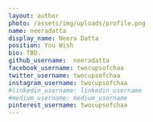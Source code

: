 ```yaml
---
layout: author
photo: /assets/img/uploads/profile.png
name: neeradatta
display_name: Neera Datta
position: You Wish
bio: TBD.
github_username:  neeradatta
facebook_username: twocupsofchaa
twitter_username: twocupsofchaa
instagram_username: twocupsofchaa
#linkedin_username: linkedin_username
#medium_username: medium_username
pinterest_username: twocupsofchaa
---
```


